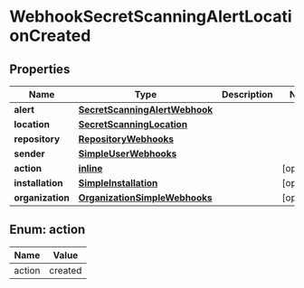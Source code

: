 
# WebhookSecretScanningAlertLocationCreated

## Properties
Name | Type | Description | Notes
------------ | ------------- | ------------- | -------------
**alert** | [**SecretScanningAlertWebhook**](SecretScanningAlertWebhook.md) |  | 
**location** | [**SecretScanningLocation**](SecretScanningLocation.md) |  | 
**repository** | [**RepositoryWebhooks**](RepositoryWebhooks.md) |  | 
**sender** | [**SimpleUserWebhooks**](SimpleUserWebhooks.md) |  | 
**action** | [**inline**](#Action) |  |  [optional]
**installation** | [**SimpleInstallation**](SimpleInstallation.md) |  |  [optional]
**organization** | [**OrganizationSimpleWebhooks**](OrganizationSimpleWebhooks.md) |  |  [optional]


<a id="Action"></a>
## Enum: action
Name | Value
---- | -----
action | created




